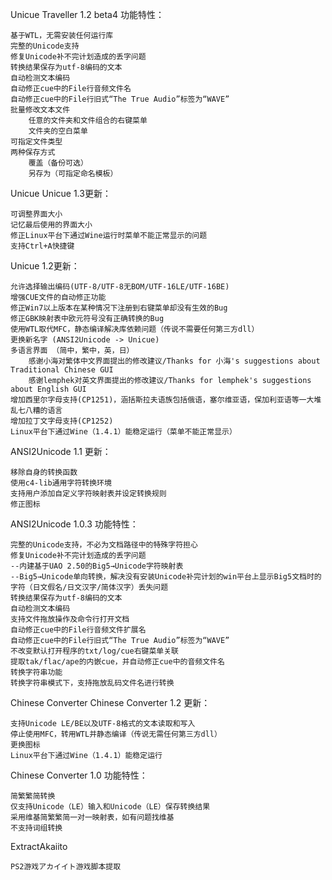 Unicue Traveller
1.2 beta4 功能特性：

    基于WTL，无需安装任何运行库
    完整的Unicode支持
    修复Unicode补不完计划造成的丢字问题
    转换结果保存为utf-8编码的文本
    自动检测文本编码
    自动修正cue中的File行音频文件名
    自动修正cue中的File行旧式“The True Audio”标签为“WAVE”
    批量修改文本文件
        任意的文件夹和文件组合的右键菜单
        文件夹的空白菜单 
    可指定文件类型
    两种保存方式
        覆盖（备份可选）
        另存为（可指定命名模板） 

Unicue
Unicue 1.3更新：

    可调整界面大小
    记忆最后使用的界面大小
    修正Linux平台下通过Wine运行时菜单不能正常显示的问题
    支持Ctrl+A快捷键 

Unicue 1.2更新：

    允许选择输出编码(UTF-8/UTF-8无BOM/UTF-16LE/UTF-16BE)
    增强CUE文件的自动修正功能
    修正Win7以上版本在某种情况下注册到右键菜单却没有生效的Bug
    修正GBK映射表中欧元符号没有正确转换的Bug
    使用WTL取代MFC，静态编译解决库依赖问题（传说不需要任何第三方dll）
    更换新名字 (ANSI2Unicode -> Unicue)
    多语言界面 （简中，繁中，英，日）
        感谢小海对繁体中文界面提出的修改建议/Thanks for 小海's suggestions about Traditional Chinese GUI
        感谢lemphek对英文界面提出的修改建议/Thanks for lemphek's suggestions about English GUI 
    增加西里尔字母支持(CP1251)，涵括斯拉夫语族包括俄语，塞尔维亚语，保加利亚语等一大堆乱七八糟的语言
    增加拉丁文字母支持(CP1252)
    Linux平台下通过Wine（1.4.1）能稳定运行（菜单不能正常显示） 

ANSI2Unicode 1.1 更新：

    移除自身的转换函数
    使用c4-lib通用字符转换环境
    支持用户添加自定义字符映射表并设定转换规则
    修正图标 

ANSI2Unicode 1.0.3 功能特性：

    完整的Unicode支持，不必为文档路径中的特殊字符担心
    修复Unicode补不完计划造成的丢字问题
    --内建基于UAO 2.50的Big5→Unicode字符映射表
    --Big5→Unicode单向转换，解决没有安装Unicode补完计划的win平台上显示Big5文档时的字符（日文假名/日文汉字/简体汉字）丢失问题
    转换结果保存为utf-8编码的文本
    自动检测文本编码
    支持文件拖放操作及命令行打开文档
    自动修正cue中的File行音频文件扩展名
    自动修正cue中的File行旧式“The True Audio”标签为“WAVE”
    不改变默认打开程序的txt/log/cue右键菜单关联
    提取tak/flac/ape的内嵌cue，并自动修正cue中的音频文件名
    转换字符串功能
    转换字符串模式下，支持拖放乱码文件名进行转换 

Chinese Converter
Chinese Converter 1.2 更新：

    支持Unicode LE/BE以及UTF-8格式的文本读取和写入
    停止使用MFC，转用WTL并静态编译（传说无需任何第三方dll）
    更换图标
    Linux平台下通过Wine（1.4.1）能稳定运行 

Chinese Converter 1.0 功能特性：

    简繁繁简转换
    仅支持Unicode（LE）输入和Unicode（LE）保存转换结果
    采用维基简繁繁简一对一映射表，如有问题找维基
    不支持词组转换 

ExtractAkaiito

    PS2游戏アカイイト游戏脚本提取 